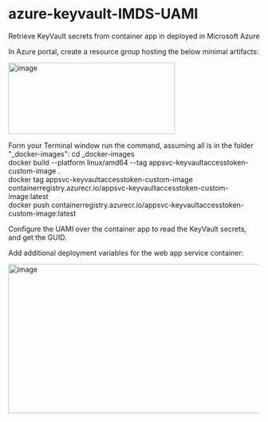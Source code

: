 # azure-keyvault-IMDS-UAMI
Retrieve KeyVault secrets from container app in deployed in Microsoft Azure

In Azure portal, create a resource group hosting the below minimal artifacts:

<img width="334" height="143" alt="image" src="https://github.com/user-attachments/assets/14f0c8fe-d384-432b-9d89-788e2bab7cd5" />

Form your Terminal window run the command, assuming all is in the folder "_docker-images":
cd _docker-images
</br>
docker build --platform linux/amd64 --tag appsvc-keyvaultaccesstoken-custom-image .
</br>
docker tag appsvc-keyvaultaccesstoken-custom-image containerregistry.azurecr.io/appsvc-keyvaultaccesstoken-custom-image:latest
</br>
docker push containerregistry.azurecr.io/appsvc-keyvaultaccesstoken-custom-image:latest
</br>

Configure the UAMI over the container app to read the KeyVault secrets, and get the GUID.

Add additional deployment variables for the web app service container:

<img width="530" height="299" alt="image" src="https://github.com/user-attachments/assets/d1f586be-372e-4c01-8fd0-dcecb2116cab" />


